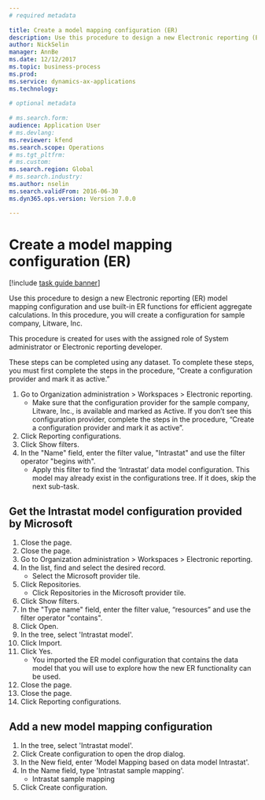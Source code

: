```yaml
--- 
# required metadata 
 
title: Create a model mapping configuration (ER)
description: Use this procedure to design a new Electronic reporting (ER) model mapping configuration and use built-in ER functions for efficient aggregate calculations. 
author: NickSelin
manager: AnnBe 
ms.date: 12/12/2017
ms.topic: business-process 
ms.prod:  
ms.service: dynamics-ax-applications 
ms.technology:  
 
# optional metadata 
 
# ms.search.form:   
audience: Application User 
# ms.devlang:  
ms.reviewer: kfend
ms.search.scope: Operations 
# ms.tgt_pltfrm:  
# ms.custom:  
ms.search.region: Global
# ms.search.industry: 
ms.author: nselin
ms.search.validFrom: 2016-06-30 
ms.dyn365.ops.version: Version 7.0.0 

---
```

# Create a model mapping configuration (ER)

[!include [task guide banner](../../includes/task-guide-banner.md)]

Use this procedure to design a new Electronic reporting (ER) model mapping configuration and use built-in ER functions for efficient aggregate calculations. In this procedure, you will create a configuration for sample company, Litware, Inc. 

This procedure is created for uses with the assigned role of System administrator or Electronic reporting developer.

These steps can be completed using any dataset. To complete these steps, you must first complete the steps in the procedure, “Create a configuration provider and mark it as active.”

1. Go to Organization administration > Workspaces > Electronic reporting.
    * Make sure that the configuration provider for the sample company, Litware, Inc., is available and marked as Active. If you don’t see this configuration provider, complete the steps in the procedure, “Create a configuration provider and mark it as active”.  
2. Click Reporting configurations.
3. Click Show filters.
4. In the "Name" field, enter the filter value, "Intrastat" and use the filter operator "begins with".
    * Apply this filter to find the ‘Intrastat’ data model configuration. This model may already exist in the configurations tree. If it does, skip the next sub-task.   

## Get the Intrastat model configuration provided by Microsoft
1. Close the page.
2. Close the page.
3. Go to Organization administration > Workspaces > Electronic reporting.
4. In the list, find and select the desired record.
    * Select the Microsoft provider tile.  
5. Click Repositories.
    * Click Repositories in the Microsoft provider tile.  
6. Click Show filters.
7. In the "Type name" field, enter the filter value, “resources” and use the filter operator "contains". 
8. Click Open.
9. In the tree, select 'Intrastat model'.
10. Click Import.
11. Click Yes.
    * You imported the ER model configuration that contains the data model that you will use to explore how the new ER functionality can be used.  
12. Close the page.
13. Close the page.
14. Click Reporting configurations.

## Add a new model mapping configuration
1. In the tree, select 'Intrastat model'.
2. Click Create configuration to open the drop dialog.
3. In the New field, enter 'Model Mapping based on data model Intrastat'.
4. In the Name field, type 'Intrastat sample mapping'.
    * Intrastat sample mapping  
5. Click Create configuration.

